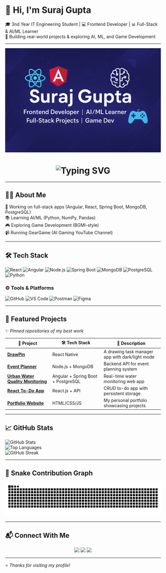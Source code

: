 # 👋 Hi, I'm Suraj Gupta  

🎓 3nd Year IT Engineering Student | 💻 Frontend Developer | 📊 Full-Stack & AI/ML Learner  
🚀 Building real-world projects & exploring AI, ML, and Game Development  

---

<!-- Banner -->
<img src="./banner.png" alt="banner" />

<!-- Typing Animation -->
<h1 align="center">
  <img src="https://readme-typing-svg.herokuapp.com?font=Fira+Code&weight=600&size=28&pause=1000&color=4E8DFF&center=true&vCenter=true&width=600&lines=Hi+👋,+I'm+Suraj+Gupta!;Frontend+Developer+%7C+AI%2FML+Learner;Full-Stack+Engineer+%7C+Game+Dev+Enthusiast" alt="Typing SVG" />
</h1>

---

## 🧑‍💻 About Me
🔭 Working on full-stack apps (Angular, React, Spring Boot, MongoDB, PostgreSQL)  
📚 Learning AI/ML (Python, NumPy, Pandas)  
🎮 Exploring Game Development (BGMI-style)  
📹 Running GearGame (AI Gaming YouTube Channel)  

---

## 🛠 Tech Stack
![React](https://img.shields.io/badge/React-20232A?style=for-the-badge&logo=react&logoColor=61DAFB)
![Angular](https://img.shields.io/badge/Angular-DD0031?style=for-the-badge&logo=angular&logoColor=white)
![Node.js](https://img.shields.io/badge/Node.js-43853D?style=for-the-badge&logo=node.js&logoColor=white)
![Spring Boot](https://img.shields.io/badge/SpringBoot-6DB33F?style=for-the-badge&logo=springboot&logoColor=white)
![MongoDB](https://img.shields.io/badge/MongoDB-4ea94b?style=for-the-badge&logo=mongodb&logoColor=white)
![PostgreSQL](https://img.shields.io/badge/PostgreSQL-316192?style=for-the-badge&logo=postgresql&logoColor=white)
![Python](https://img.shields.io/badge/Python-FFD43B?style=for-the-badge&logo=python&logoColor=blue)

### ⚙️ Tools & Platforms  
![GitHub](https://img.shields.io/badge/GitHub-181717?style=for-the-badge&logo=github)
![VS Code](https://img.shields.io/badge/VSCode-0078D7?style=for-the-badge&logo=visualstudiocode&logoColor=white)
![Postman](https://img.shields.io/badge/Postman-FF6C37?style=for-the-badge&logo=postman&logoColor=white)
![Figma](https://img.shields.io/badge/Figma-F24E1E?style=for-the-badge&logo=figma&logoColor=white)

---

## 📌 Featured Projects  
✨ *Pinned repositories of my best work*  

| 🔗 Project | 🛠 Tech Stack | 📖 Description |
|------------|-------------|---------------|
| [**DrawPin**](#) | React Native | A drawing task manager app with dark/light mode |
| [**Event Planner**](#) | Node.js + MongoDB | Backend API for event planning system |
| [**Urban Water Quality Monitoring**](#) | Angular + Spring Boot + PostgreSQL | Real-time water monitoring web app |
| [**React To-Do App**](#) | React.js + API | CRUD to-do app with persistent storage |
| [**Portfolio Website**](#) | HTML/CSS/JS | My personal portfolio showcasing projects |

---

## 📈 GitHub Stats
![GitHub Stats](https://github-readme-stats.vercel.app/api?username=Suraj-Gupta-06&show_icons=true&theme=radical)  
![Top Languages](https://github-readme-stats.vercel.app/api/top-langs/?username=Suraj-Gupta-06&layout=compact&theme=radical)  
![GitHub Streak](https://github-readme-streak-stats.herokuapp.com/?user=Suraj-Gupta-06&theme=radical)

---

## 🐍 Snake Contribution Graph
<img src="https://github.com/Suraj-Gupta-06/Suraj-Gupta-06/blob/output/github-contribution-grid-snake.svg" />

---

## 📬 Connect With Me  
<p align="center">
<a href="https://linkedin.com/in/YOUR-LINK" target="_blank"><img src="https://img.shields.io/badge/LinkedIn-0A66C2?style=for-the-badge&logo=linkedin&logoColor=white"/></a>
<a href="https://youtube.com/@GearGame" target="_blank"><img src="https://img.shields.io/badge/YouTube-FF0000?style=for-the-badge&logo=youtube&logoColor=white"/></a>
<a href="https://instagram.com/NeuralFrames" target="_blank"><img src="https://img.shields.io/badge/Instagram-E4405F?style=for-the-badge&logo=instagram&logoColor=white"/></a>
</p>

---

⭐ *Thanks for visiting my profile!*
